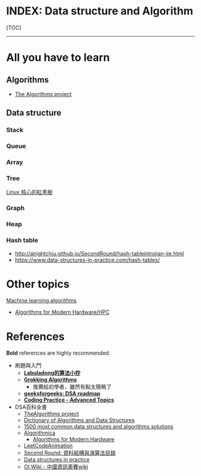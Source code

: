 # INDEX: Data structure and Algorithm

[TOC]

----
  
# All you have to learn
   
## Algorithms

* [The Algorithms project](https://the-algorithms.com/)
   
## Data structure
   
### Stack
   
### Queue
   
### Array
   
### Tree

[Linux 核心的紅黑樹](https://hackmd.io/@sysprog/linux-rbtree) 

### Graph
   
### Heap
   
### Hash table
   
* http://alrightchiu.github.io/SecondRound/hash-tableintrojian-jie.html
* https://www.data-structures-in-practice.com/hash-tables/
   
# Other topics
   
[Machine learning algorithms](ML_index.md)
* [Algorithms for Modern Hardware/HPC](https://en.algorithmica.org/hpc/)

# References

**Bold** references are highly recommended.
* 刷題與入門
    * [**Labuladong的算法小抄**](https://labuladong.github.io/algo/)
    * [**Grokking Algorithms**](https://livebook.manning.com/book/grokking-algorithms/about-this-book/)
    	* 推薦給初學者，雖然有點太簡略了 
    * [**geeksforgeeks: DSA roadmap**](https://www.geeksforgeeks.org/learn-data-structures-and-algorithms-dsa-tutorial/)
    * [**Coding Practice - Advanced Topics**](https://po-jen.gitbooks.io/coding-practice-advanced-topics/content/)
* DSA百科全書
    * [TheAlgorithms project](https://github.com/TheAlgorithms)
    * [Dictionary of Algorithms and Data Structures](https://xlinux.nist.gov/dads/)
    * [1500 most common data structures and algorithms solutions ](https://kalkicode.com/data-structure/1500-most-common-data-structures-and-algorithms-solutions)
    * [Algorithmica](https://en.algorithmica.org/)
        * [Algorithms for Modern Hardware](https://en.algorithmica.org/hpc/)
    * [LeetCodeAnimation](https://github.com/MisterBooo/LeetCodeAnimation)
    * [Second Round: 資料結構與演算法目錄](http://alrightchiu.github.io/SecondRound/mu-lu-yan-suan-fa-yu-zi-liao-jie-gou.html)
    * [Data structures in practice](https://www.data-structures-in-practice.com/)
    * [OI Wiki - 中國資訊奧賽wiki](https://oi-wiki.org/)